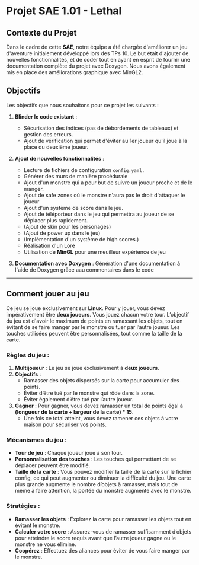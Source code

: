 # Projet SAE 1.01 - Lethal

## Contexte du Projet

Dans le cadre de cette **SAE**, notre équipe a été chargée d'améliorer un jeu d'aventure initialement développé lors des TPs 10. Le but était d'ajouter de nouvelles fonctionnalités, et de coder tout en ayant en esprit de fournir une documentation complète du projet avec Doxygen. Nous avons également mis en place des améliorations graphique avec MinGL2.

## Objectifs

Les objectifs que nous souhaitons pour ce projet les suivants :

1. **Blinder le code existant** : 
   - Sécurisation des indices (pas de débordements de tableaux) et gestion des erreurs.
   - Ajout de vérification qui permet d'éviter au 1er joueur qu'il joue à la place du deuxième joueur.
   
2. **Ajout de nouvelles fonctionnalités** :
   - Lecture de fichiers de configuration ```config.yaml.```
   - Générer des murs de manière procédurale
   - Ajout d'un monstre qui a pour but de suivre un joueur proche et de le manger.
   - Ajout de safe zones où le monstre n'aura pas le droit d'attaquer le joueur
   - Ajout d'un système de score dans le jeu.
   - Ajout de téléporteur dans le jeu qui permettra au joueur de se déplacer plus rapidement.
   - (Ajout de skin pour les personages)
   - (Ajout de power up dans le jeu)  
   - (Implémentation d'un système de high scores.)
   - Réalisation d'un Lore
   - Utilisation de **MinGL** pour une meuilleur expérience de jeu

3. **Documentation avec Doxygen** : Génération d'une documentation à l'aide de Doxygen grâce aau commentaires dans le code

---
## Comment jouer au jeu
Ce jeu se joue exclusivement sur **Linux**. Pour y jouer, vous devez impérativement être **deux joueurs**. Vous jouez chacun votre tour. L’objectif du jeu est d'avoir le maximum de points en ramassant les objets, tout en évitant de se faire manger par le monstre ou tuer par l’autre joueur. Les touches utilisées peuvent être personnalisées, tout comme la taille de la carte.

### Règles du jeu :
1. **Multijoueur** : Le jeu se joue exclusivement à **deux joueurs**.
2. **Objectifs** : 
   - Ramasser des objets dispersés sur la carte pour accumuler des points.
   - Éviter d’être tué par le monstre qui rôde dans la zone.
   - Éviter également d’être tué par l’autre joueur.
3. **Gagner** : Pour gagner, vous devez ramasser un total de points égal à **(longueur de la carte + largeur de la carte) * 15**.
   - Une fois ce total atteint, vous devez ramener ces objets à votre maison pour sécuriser vos points.

### Mécanismes du jeu :
- **Tour de jeu** : Chaque joueur joue à son tour.
- **Personnalisation des touches** : Les touches qui permettant de se déplacer peuvent être modifié.
- **Taille de la carte** : Vous pouvez modifier la taille de la carte sur le fichier config, ce qui peut augmenter ou diminuer la difficulté du jeu. Une carte plus grande augmente le nombre d’objets à ramasser, mais tout de même à faire attention, la portée du monstre augmente avec le monstre.

### Stratégies :
- **Ramasser les objets** : Explorez la carte pour ramasser les objets tout en évitant le monstre.
- **Calculer votre score** : Assurez-vous de ramasser suffisamment d’objets pour atteindre le score requis avant que l’autre joueur gagne ou le monstre ne vous élimine.
- **Coopérez** : Effectuez des aliances pour éviter de vous faire manger par le monstre.
